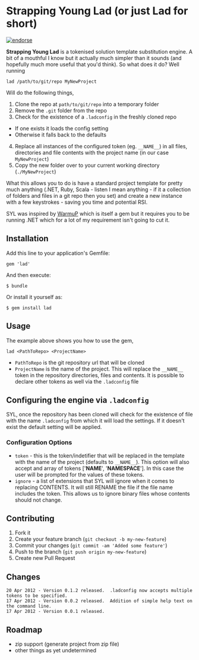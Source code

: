 # Strapping Young Lad (or just Lad for short)

[![endorse](http://api.coderwall.com/kouphax/endorsecount.png)](http://coderwall.com/kouphax)

__Strapping Young Lad__ is a tokenised solution template substitution engine.  A bit of a mouthful I know but it actually much simpler than it sounds (and hopefully much more useful that you'd think).  So what does it do?  Well running

    lad /path/to/git/repo MyNewProject

Will do the following things,

1. Clone the repo at `path/to/git/repo` into a temporary folder
2. Remove the `.git` folder from the repo
3. Check for the existence of a `.ladconfig` in the freshly cloned repo
  - If one exists it loads the config setting
  - Otherwise it falls back to the defaults
4. Replace all instances of the configured token (eg. `__NAME__`) in all files, directories and file contents with the project name (in our case `MyNewProject`)
5. Copy the new folder over to your current working directory (`./MyNewProject`)

What this allows you to do is have a standard project template for pretty much anything (.NET, Ruby, Scala - listen I mean anything - if it a collection of folders and files in a git repo then you set) and create a new instance with a few keystrokes - saving you time and potential RSI.

SYL was inspired by [WarmuP](https://github.com/chucknorris/warmup) which is itself a gem but it requires you to be running .NET which for a lot of my requirement isn't going to cut it.

## Installation

Add this line to your application's Gemfile:

    gem 'lad'

And then execute:

    $ bundle

Or install it yourself as:

    $ gem install lad

## Usage

The example above shows you how to use the gem,

    lad <PathToRepo> <ProjectName>

- `PathToRepo` is the git repository url that will be cloned
- `ProjectName` is the name of the project.  This will replace the `__NAME__` token in the repository directories, files and contents.  It is possible to declare other tokens as well via the `.ladconfig` file

## Configuring the engine via `.ladconfig`

SYL, once the repository has been cloned will check for the existence of file with the name `.ladconfig` from which it will load the settings.  If it doesn't exist the default setting will be applied.

### Configuration Options

- `token` - this is the token/indetifier that will be replaced in the template with the name of the project (defaults to `__NAME__`).  This option will also accept and array of tokens ['__NAME__', '__NAMESPACE__'].  In this case the user will be prompted for the values of these tokens.
- `ignore` - a list of extensions that SYL will ignore when it comes to replacing CONTENTS.  It will still RENAME the file if the file name includes the token.  This allows us to ignore binary files whose contents should not change.

## Contributing

1. Fork it
2. Create your feature branch (`git checkout -b my-new-feature`)
3. Commit your changes (`git commit -am 'Added some feature'`)
4. Push to the branch (`git push origin my-new-feature`)
5. Create new Pull Request

## Changes

    20 Apr 2012 - Version 0.1.2 released.  .ladconfig now accepts multiple tokens to be specified.
    17 Apr 2012 - Version 0.0.2 released.  Addition of simple help text on the command line.
    17 Apr 2012 - Version 0.0.1 released.

## Roadmap

- zip support (generate project from zip file)
- other things as yet undetermined
